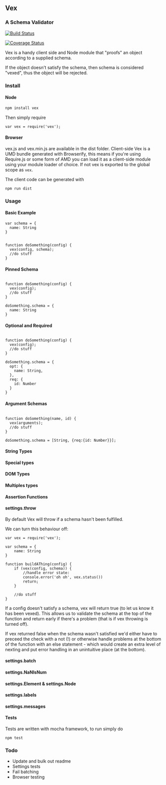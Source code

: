 ## Vex
### A Schema Validator

[![Build Status](https://travis-ci.org/davidmarkclements/vex.svg?branch=master)](https://travis-ci.org/davidmarkclements/vex)

[![Coverage Status](https://img.shields.io/coveralls/davidmarkclements/vex.svg?bust)](https://coveralls.io/r/davidmarkclements/vex?branch=master)

Vex is a handy client side and Node module
that "proofs" an object according to a supplied
schema. 

If the object doesn't satisfy the schema, then
schema is considered "vexed", thus the object
will be rejected.

### Install

#### Node

```sh
npm install vex
```

Then simply require

```
var vex = require('vex');
```

#### Browser
vex.js and vex.min.js are available in the dist folder.
Client-side Vex is a UMD bundle generated with Browserify, 
this means if you're using Require.js or some form of AMD
you can load it as a client-side module using your 
module loader of choice. If not vex is exported to the
global scope as `vex`.

The client code can be generated with 

```
npm run dist
```


### Usage

#### Basic Example

```
var schema = {
  name: String
}


function doSomething(config) {
  vex(config, schema);
  //do stuff
}

```

#### Pinned Schema

```

function doSomething(config) {
  vex(config);
  //do stuff
}

doSomething.schema = {
  name: String
}

```

#### Optional and Required
```

function doSomething(config) {
  vex(config);
  //do stuff
}

doSomething.schema = {
  opt: {
    name: String,
  },
  req: {
    id: Number
  }
}

```

#### Argument Schemas

```

function doSomething(name, id) {
  vex(arguments);
  //do stuff
}

doSomething.schema = [String, {req:{id: Number}}];

```

#### String Types

#### Special types

#### DOM Types

#### Multiples types

#### Assertion Functions

#### settings.throw

By default Vex will throw if a schema 
hasn't been fulfilled.

We can turn this behaviour off:

```
var vex = require('vex');

var schema = {
	name: String
}

function buildAThing(config) {
	if (vex(config, schema)) {
		//handle error state:
		console.error('oh oh', vex.status())
		return;
	}

	//do stuff
}
```

If a config doesn't satisfy a schema,
vex will return true (to let us know it
has been vexed). This allows us to validate
the schema at the top of the function and
return early if there's a problem (that is
if vex throwing is turned off).

If vex returned false when the schema wasn't
satisfied we'd either have to preceed the
check with a not (!) or otherwise handle
problems at the bottom of the function with 
an else statement - which would create an
extra level of nexting and put error handling
in an unintuitive place (at the bottom).

#### settings.batch

#### settings.NaNIsNum

#### settings.Element & settings.Node

#### settings.labels

#### settings.messages



#### Tests
Tests are written with mocha framework, to run
simply do

```
npm test
```


### Todo

  * Update and bulk out readme
  * Settings tests
  * Fail batching
  * Browser testing




